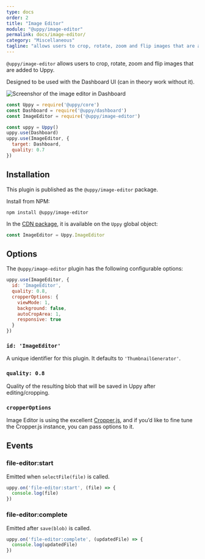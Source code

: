 ```yaml
---
type: docs
order: 2
title: "Image Editor"
module: "@uppy/image-editor"
permalink: docs/image-editor/
category: "Miscellaneous"
tagline: "allows users to crop, rotate, zoom and flip images that are added to Uppy"
---
```


`@uppy/image-editor` allows users to crop, rotate, zoom and flip images that are added to Uppy.

Designed to be used with the Dashboard UI (can in theory work without it).

![Screenshor of the image editor in Dashboard](https://user-images.githubusercontent.com/1199054/87208710-654db400-c307-11ea-9471-6e3c6582d2a5.png)

```js
const Uppy = require('@uppy/core')
const Dashboard = require('@uppy/dashboard')
const ImageEditor = require('@uppy/image-editor')

const uppy = Uppy()
uppy.use(Dashboard)
uppy.use(ImageEditor, { 
  target: Dashboard,
  quality: 0.7
})
```

## Installation

This plugin is published as the `@uppy/image-editor` package.

Install from NPM:

```shell
npm install @uppy/image-editor
```

In the [CDN package](/docs/#With-a-script-tag), it is available on the `Uppy` global object:

```js
const ImageEditor = Uppy.ImageEditor
```

## Options

The `@uppy/image-editor` plugin has the following configurable options:

```js
uppy.use(ImageEditor, {
  id: 'ImageEditor',
  quality: 0.8,
  cropperOptions: { 
    viewMode: 1,
    background: false,
    autoCropArea: 1,
    responsive: true
  }
})
```

### `id: 'ImageEditor'`

A unique identifier for this plugin. It defaults to `'ThumbnailGenerator'`.

### `quality: 0.8`

Quality of the resulting blob that will be saved in Uppy after editing/cropping.

### `cropperOptions`

Image Editor is using the excellent [Cropper.js](https://fengyuanchen.github.io/cropperjs/), and if you’d like to fine tune the Cropper.js instance, you can pass options to it.

## Events

### file-editor:start

Emitted when `selectFile(file)` is called.

```js
uppy.on('file-editor:start', (file) => {
  console.log(file)
})
```

### file-editor:complete

Emitted after `save(blob)` is called.

```js
uppy.on('file-editor:complete', (updatedFile) => {
  console.log(updatedFile)
})
```
